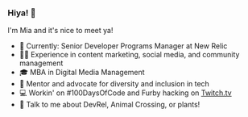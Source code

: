 ### Hiya! 👋
I'm Mia and it's nice to meet ya!

* 🥑 Currently: Senior Developer Programs Manager at New Relic
* 👯‍♀️ Experience in content marketing, social media, and community management
* 🎓 MBA in Digital Media Management
* 💫 Mentor and advocate for diversity and inclusion in tech
* 💻 Workin' on #100DaysOfCode and Furby hacking on [Twitch.tv](http://www.twitch.tv/xomiamoore)
* 💬 Talk to me about DevRel, Animal Crossing, or plants!
